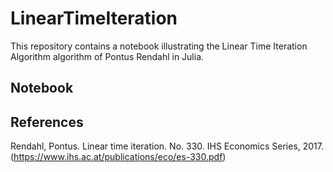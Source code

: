 # LinearTimeIteration

This repository contains a notebook illustrating the Linear Time Iteration Algorithm algorithm of Pontus Rendahl in Julia.

## Notebook


## References

Rendahl, Pontus. Linear time iteration. No. 330. IHS Economics Series, 2017. (https://www.ihs.ac.at/publications/eco/es-330.pdf)
